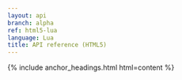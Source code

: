 ```yaml
---
layout: api
branch: alpha
ref: html5-lua
language: Lua
title: API reference (HTML5)
---
```

{% include anchor_headings.html html=content %}